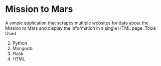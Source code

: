 # Mission to Mars

A simple application that scrapes multiple websites for data about the Mission to Mars and display the information in a single HTML page.
Tools Used
1. Python  
1. Mongodb
1. Flask
1. HTML
